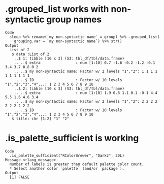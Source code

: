 # .grouped_list works with non-syntactic group names

    Code
      sleep %>% rename(`my non-syntactic name` = group) %>% .grouped_list(
        grouping.var = `my non-syntactic name`) %>% str()
    Output
      List of 2
       $ data :List of 2
        ..$ 1: tibble [10 x 3] (S3: tbl_df/tbl/data.frame)
        .. ..$ extra                : num [1:10] 0.7 -1.6 -0.2 -1.2 -0.1 3.4 3.7 0.8 0 2
        .. ..$ my non-syntactic name: Factor w/ 2 levels "1","2": 1 1 1 1 1 1 1 1 1 1
        .. ..$ ID                   : Factor w/ 10 levels "1","2","3","4",..: 1 2 3 4 5 6 7 8 9 10
        ..$ 2: tibble [10 x 3] (S3: tbl_df/tbl/data.frame)
        .. ..$ extra                : num [1:10] 1.9 0.8 1.1 0.1 -0.1 4.4 5.5 1.6 4.6 3.4
        .. ..$ my non-syntactic name: Factor w/ 2 levels "1","2": 2 2 2 2 2 2 2 2 2 2
        .. ..$ ID                   : Factor w/ 10 levels "1","2","3","4",..: 1 2 3 4 5 6 7 8 9 10
       $ title: chr [1:2] "1" "2"

# .is_palette_sufficient is working

    Code
      .is_palette_sufficient("RColorBrewer", "Dark2", 20L)
    Message <rlang_message>
      Number of labels is greater than default palette color count.
      * Select another color `palette` (and/or `package`).
    Output
      [1] FALSE


